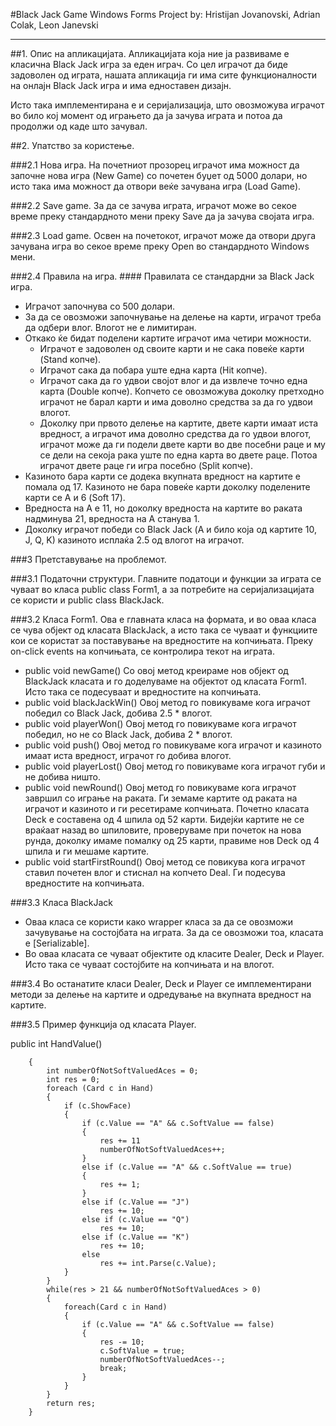 #Black Jack Game
Windows Forms Project by: Hristijan Jovanovski, Adrian Colak, Leon Janevski

-----------------------------------------------------------------------------------------------------------------------------------

##1. Опис на апликацијата. Апликацијата која ние ја развиваме е класична Black Jack игра за еден играч. Со цел играчот да биде задоволен од играта, нашата апликација ги има сите функционалности на онлајн Black Jack игра и има едноставен дизајн.

Исто така имплементирана е и серијализација, што овозможува играчот во било кој момент од играњето да ја зачува играта и потоа да продолжи од каде што зачувал.

##2. Упатство за користење.

###2.1 Нова игра.
На почетниот прозорец играчот има можност да започне нова игра (New Game) со почетен буџет од 5000 долари, но исто така има можност да отвори веќе зачувана игра (Load Game).

###2.2 Save game. За да се зачува играта, играчот може во секое време преку стандардното мени преку Save да ја зачува својата игра.

###2.3 Load game. Освен на почетокот, играчот може да отвори друга зачувана игра во секое време преку Open во стандардното Windows мени.

###2.4 Правила на игра. #### Правилата се стандардни за Black Jack игра.
- Играчот започнува со 500 долари.
- За да се овозможи започнување на делење на карти, играчот треба да одбери влог. Влогот не е лимитиран.
- Откако ќе бидат поделени картите играчот има четири можности.
  - Играчот е задоволен од своите карти и не сака повеќе карти (Stand копче).
  - Играчот сака да побара уште една карта (Hit копче).
  - Играчот сака да го удвои својот влог и да извлече точно една карта (Double копче). Копчето се овозможува доколку претходно играчот не барал карти и има доволно средства за да го удвои влогот.
  - Доколку при првото делење на картите, двете карти имаат иста вредност, а играчот има доволно средства да го удвои влогот, играчот може да ги подели двете карти во две посебни раце и му се дели на секоја рака уште по една карта во двете раце. Потоа играчот двете раце ги игра посебно (Split копче).
- Казиното бара карти се додека вкупната вредност на картите е помала од 17. Казиното не бара повеќе карти доколку поделените карти се A и 6 (Soft 17).
- Вредноста на A е 11, но доколку вредноста на картите во раката надминува 21, вредноста на A станува 1.
- Доколку играчот победи со Black Jack (А и било која од картите 10, J, Q, K) казиното исплаќа 2.5 од влогот на играчот.

###3 Претставување на проблемот.

###3.1 Податочни структури.
Главните податоци и функции за играта се чуваат во класа public class Form1, а за потребите на серијализацијата се користи и public class BlackJack.

###3.2 Класа Form1.
Ова е главната класа на формата, и во оваа класа се чува објект од класата BlackJack, а исто така се чуваат и функциите кои се користат за поставување на вредностите на копчињата. Преку on-click events на копчињата, се контролира текот на играта.
  - public void newGame()
    Со овој метод креираме нов објект од BlackJack класата и го доделуваме на објектот од класата Form1. Исто така се подесуваат и вредностите на копчињата.
  - public void blackJackWin()
    Овој метод го повикуваме кога играчот победил со Black Jack, добива 2.5 * влогот.
  - public void playerWon()
    Овој метод го повикуваме кога играчот победил, но не со Black Jack, добива 2 * влогот.
  - public void push()
    Овој метод го повикуваме кога играчот и казиното имаат иста вредност, играчот го добива влогот.
  - public void playerLost()
    Овој метод го повикуваме кога играчот губи и не добива ништо.
  - public void newRound()
    Овој метод го повикуваме кога играчот завршил со играње на раката. Ги земаме картите од раката на играчот и казиното и ги ресетираме копчињата. Почетно класата Deck e составена од 4 шпила од 52 карти. Бидејќи картите не се враќаат назад во шпиловите, проверуваме при почеток на нова рунда, доколку имаме помалку од 25 карти, правиме нов Deck од 4 шпила и ги мешаме картите.
  - public void startFirstRound()
    Овој метод се повикува кога играчот ставил почетен влог и стиснал на копчето Deal. Ги подесува вредностите на копчињата.

###3.3 Класа BlackJack
  - Оваа класа се користи како wrapper класа за да се овозможи зачувување на состојбата на играта. За да се овозможи тоа, класата е [Serializable].
  - Во оваа класата се чуваат објектите од класите Dealer, Deck и Player. Исто така се чуваат состојбите на копчињата и на влогот.
 
###3.4 Во останатите класи Dealer, Deck и Player се имплементирани методи за делење на картите и одредување на вкупната вредност на картите.

###3.5 Пример функција од класата Player.

public int HandValue()

        {
            int numberOfNotSoftValuedAces = 0;
            int res = 0;
            foreach (Card c in Hand)
            {
                if (c.ShowFace)
                {
                    if (c.Value == "A" && c.SoftValue == false)
                    {
                        res += 11
                        numberOfNotSoftValuedAces++;
                    }
                    else if (c.Value == "A" && c.SoftValue == true)
                    {
                        res += 1;
                    }
                    else if (c.Value == "J")
                        res += 10;
                    else if (c.Value == "Q")
                        res += 10;
                    else if (c.Value == "K")
                        res += 10;
                    else
                        res += int.Parse(c.Value);
                }
            }
            while(res > 21 && numberOfNotSoftValuedAces > 0)
            {
                foreach(Card c in Hand)
                {
                    if (c.Value == "A" && c.SoftValue == false)
                    {
                        res -= 10;
                        c.SoftValue = true;
                        numberOfNotSoftValuedAces--;
                        break;
                    }
                }
            }
            return res;
        }
  
